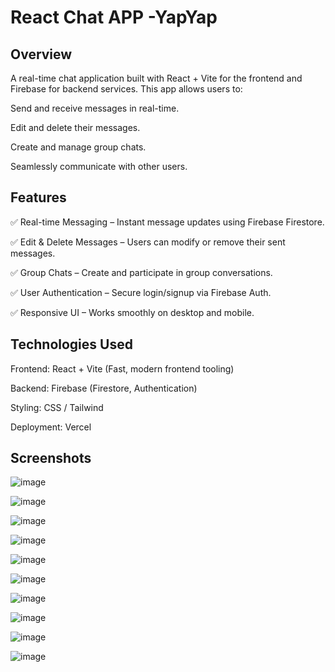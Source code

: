 # React Chat APP -YapYap


## Overview
A real-time chat application built with React + Vite for the frontend and Firebase for backend services. This app allows users to:

Send and receive messages in real-time.

Edit and delete their messages.

Create and manage group chats.

Seamlessly communicate with other users.

## Features

✅ Real-time Messaging – Instant message updates using Firebase Firestore.


✅ Edit & Delete Messages – Users can modify or remove their sent messages.


✅ Group Chats – Create and participate in group conversations.


✅ User Authentication – Secure login/signup via Firebase Auth.


✅ Responsive UI – Works smoothly on desktop and mobile.

## Technologies Used
Frontend: React + Vite (Fast, modern frontend tooling)

Backend: Firebase (Firestore, Authentication)

Styling: CSS / Tailwind 

Deployment: Vercel

## Screenshots
![image](https://github.com/user-attachments/assets/71a8dca0-82c7-4dfb-a67f-610340f7b278)

![image](https://github.com/user-attachments/assets/2e57bf4a-f009-4750-bc60-268c2c99adb8)

![image](https://github.com/user-attachments/assets/78514411-5b21-40f4-b93c-4b79cbcabc42)

![image](https://github.com/user-attachments/assets/a9c5c8d6-f2d8-4ddc-afdb-0284560c9e77)

![image](https://github.com/user-attachments/assets/eee9a45a-08bc-40fd-870d-d9549817bd1e)

![image](https://github.com/user-attachments/assets/b525ad61-53b4-4763-a99b-5e3de5e9c61b)

![image](https://github.com/user-attachments/assets/114bc035-d067-4e29-bf11-31f5c6a7aa59)

![image](https://github.com/user-attachments/assets/946fd30b-f074-41b0-b462-56bc3090dbaf)

![image](https://github.com/user-attachments/assets/4a518420-e278-4f49-9cf9-2d06f1cd7028)

![image](https://github.com/user-attachments/assets/b5083a66-568b-4490-8d0a-69d52269b8a6)








